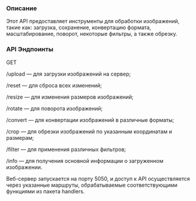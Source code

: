 ### Описание
Этот API предоставляет инструменты для обработки изображений, такие как: загрузка, сохранение, конвертацию формата, масштабирование, поворот, некоторые фильтры, а также обрезку. 

### API Эндпоинты
GET

/upload — для загрузки изображений на сервер;

/reset — для сброса всех изменений;

/resize — для изменения размеров изображений;

/rotate — для поворота изображений;

/convert — для конвертации изображений в различные форматы;

/crop — для обрезки изображений по указанным координатам и размерам;

/filter — для применения различных фильтров;

/info — для получения основной информации о загруженном изображении.

Веб-сервер запускается на порту 5050, и доступ к API осуществляется через указанные маршруты, обрабатываемые соответствующими функциями из пакета handlers.
